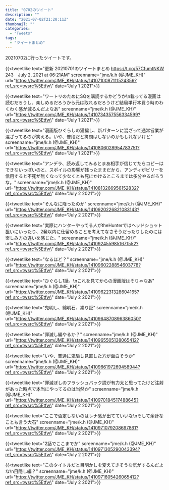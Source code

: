 ```yaml
---
title: "0702のツイート"
description: ""
date: "2021-07-02T21:20:11Z"
thumbnail: ""
categories:
  - "Tweets"
tags:
  - "ツイートまとめ"
---
```

20210702に行ったツイートです。
<!--more-->
{{<tweetlike text=\"更新 20210701のツイートまとめ https://t.co/57CfumtNKW 243　July 2, 2021 at 06:21AM\" screenname=\"jme/k.h (@JME_KH)\" url=\"https://twitter.com/JME_KH/status/1410710087111524356?ref_src=twsrc%5Etfw\" date=\"July 1 2021\">}}

{{<tweetlike text=\"ワートリのためにSQを購読するかどうか\n載ってる漫画は読むだろうし、楽しめるだろうから元は取れるだろうけど結局単行本買う時のわくわく感が減るんだよなあ\" screenname=\"jme/k.h (@JME_KH)\" url=\"https://twitter.com/JME_KH/status/1410734357556334599?ref_src=twsrc%5Etfw\" date=\"July 1 2021\">}}

{{<tweetlike text=\"漫画版ひぐらしの猫騙し、新パターンに混ざって通常営業が混ざってるのが笑える。いや、普段だと拷問はしないのかもしれないけど\" screenname=\"jme/k.h (@JME_KH)\" url=\"https://twitter.com/JME_KH/status/1410806028954783751?ref_src=twsrc%5Etfw\" date=\"July 1 2021\">}}

{{<tweetlike text=\"アンデラ、読み返してみるとまあ相手が信じてたらコピーはできないっぽいのと、スポイルの影響が残ったままだから、アンディがビリーを信用すると不死が無くなって少なくとも死にかけるところまでは多分やるだろうな。\" screenname=\"jme/k.h (@JME_KH)\" url=\"https://twitter.com/JME_KH/status/1410813266956152832?ref_src=twsrc%5Etfw\" date=\"July 2 2021\">}}

{{<tweetlike text=\"そんなに降ったのか\" screenname=\"jme/k.h (@JME_KH)\" url=\"https://twitter.com/JME_KH/status/1410920226821083143?ref_src=twsrc%5Etfw\" date=\"July 2 2021\">}}

{{<tweetlike text=\"実際にハンターやってる人がtheHunterではヘッドショット狙いにいったり、2発以内に仕留めることを考えてなさそうだったりしたのには楽しみ方の違いを感じた。\" screenname=\"jme/k.h (@JME_KH)\" url=\"https://twitter.com/JME_KH/status/1410924559851671552?ref_src=twsrc%5Etfw\" date=\"July 2 2021\">}}

{{<tweetlike text=\"なるほど？\" screenname=\"jme/k.h (@JME_KH)\" url=\"https://twitter.com/JME_KH/status/1410960228854603778?ref_src=twsrc%5Etfw\" date=\"July 2 2021\">}}

{{<tweetlike text=\"ひぐらし1話。\nこれを見てからの漫画版はそりゃなあ\" screenname=\"jme/k.h (@JME_KH)\" url=\"https://twitter.com/JME_KH/status/1410962231328604165?ref_src=twsrc%5Etfw\" date=\"July 2 2021\">}}

{{<tweetlike text=\"鬼明し、綿明石、祟り証\" screenname=\"jme/k.h (@JME_KH)\" url=\"https://twitter.com/JME_KH/status/1410964870896386050?ref_src=twsrc%5Etfw\" date=\"July 2 2021\">}}

{{<tweetlike text=\"罪滅し編やるか？\" screenname=\"jme/k.h (@JME_KH)\" url=\"https://twitter.com/JME_KH/status/1410965505138065412?ref_src=twsrc%5Etfw\" date=\"July 2 2021\">}}

{{<tweetlike text=\"いや、普通に鬼騙し見直した方が面白そうか\" screenname=\"jme/k.h (@JME_KH)\" url=\"https://twitter.com/JME_KH/status/1410966197269458944?ref_src=twsrc%5Etfw\" date=\"July 2 2021\">}}

{{<tweetlike text=\"罪滅ぼしのフラッシュバック説が有力太と思ってたけど注射があった時点で本当にやってるのは当然か\" screenname=\"jme/k.h (@JME_KH)\" url=\"https://twitter.com/JME_KH/status/1410970184517488645?ref_src=twsrc%5Etfw\" date=\"July 2 2021\">}}

{{<tweetlike text=\"ここで否定しないのはレナ感が出てていいな\nそして余計なことも言う大石\" screenname=\"jme/k.h (@JME_KH)\" url=\"https://twitter.com/JME_KH/status/1410971079208697861?ref_src=twsrc%5Etfw\" date=\"July 2 2021\">}}

{{<tweetlike text=\"2話でここまでか\" screenname=\"jme/k.h (@JME_KH)\" url=\"https://twitter.com/JME_KH/status/1410971305290043394?ref_src=twsrc%5Etfw\" date=\"July 2 2021\">}}

{{<tweetlike text=\"このタイトルだと目明かしを変えてきそうな気がするんだよな\n目隠し編？\" screenname=\"jme/k.h (@JME_KH)\" url=\"https://twitter.com/JME_KH/status/1410971605426065412?ref_src=twsrc%5Etfw\" date=\"July 2 2021\">}}

